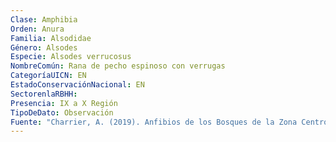 ```yaml
---
Clase: Amphibia
Orden: Anura
Familia: Alsodidae
Género: Alsodes
Especie: Alsodes verrucosus
NombreComún: Rana de pecho espinoso con verrugas
CategoríaUICN: EN
EstadoConservaciónNacional: EN
SectorenlaRBHH: 
Presencia: IX a X Región
TipoDeDato: Observación
Fuente: "Charrier, A. (2019). Anfibios de los Bosques de la Zona Centro Sur y Patagonia de Chile. Guía de campo. Biobío-Ñuble, Chile: Ediciones Corporación Chilena de la Madera. P134-136"
---
```


